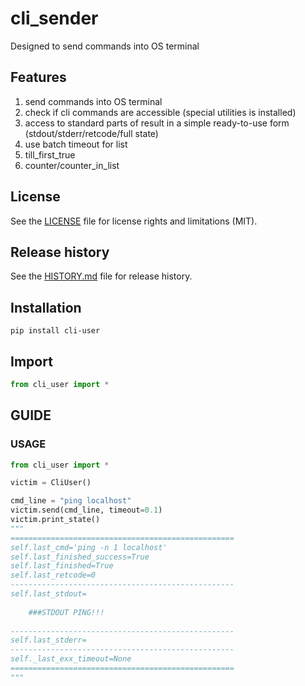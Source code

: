# cli_sender
Designed to send commands into OS terminal

## Features
1. send commands into OS terminal
2. check if cli commands are accessible (special utilities is installed)
3. access to standard parts of result in a simple ready-to-use form (stdout/stderr/retcode/full state)
4. use batch timeout for list
5. till_first_true
6. counter/counter_in_list

## License
See the [LICENSE](LICENSE) file for license rights and limitations (MIT).


## Release history
See the [HISTORY.md](HISTORY.md) file for release history.


## Installation
```commandline
pip install cli-user
```

## Import

```python
from cli_user import *
```


## GUIDE

### USAGE

```python
from cli_user import *

victim = CliUser()

cmd_line = "ping localhost"
victim.send(cmd_line, timeout=0.1)
victim.print_state()
"""
==================================================
self.last_cmd='ping -n 1 localhost'
self.last_finished_success=True
self.last_finished=True
self.last_retcode=0
--------------------------------------------------
self.last_stdout=
	
    ###STDOUT PING!!!
	
--------------------------------------------------
self.last_stderr=
--------------------------------------------------
self._last_exx_timeout=None
==================================================
"""
```
